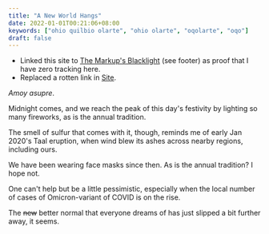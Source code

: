 ```yaml
---
title: "A New World Hangs"
date: 2022-01-01T00:21:06+08:00
keywords: ["ohio quilbio olarte", "ohio olarte", "oqolarte", "oqo"]
draft: false
---
```

- Linked this site to [The Markup's Blacklight](https://themarkup.org/blacklight) (see footer) as proof that I have zero tracking here.
- Replaced a rotten link in [Site](/site).

*Amoy asupre*.

Midnight comes,
and we reach the peak of this day's festivity
by lighting so many fireworks, as is the annual tradition.

The smell of sulfur that comes with it, though, reminds me
of early Jan 2020's Taal eruption,
when wind blew its ashes across nearby regions,
including ours.

We have been wearing face masks since then.
As is the annual tradition?
I hope not.

One can't help but be a little pessimistic,
especially when the local number of cases of Omicron-variant of COVID is on the rise.

The ~~new~~ better normal that everyone dreams of has just slipped a bit further
away, it seems.
